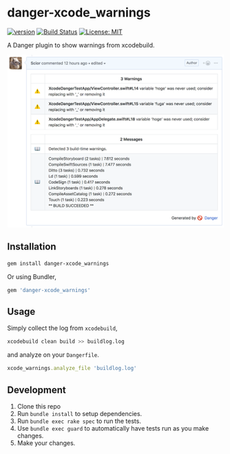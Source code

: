 # danger-xcode_warnings

[![version](https://img.shields.io/badge/version-0.1.2-blue.svg)](https://github.com/Scior/danger-xcode_warnings)
[![Build Status](https://travis-ci.org/Scior/danger-xcode_warnings.svg?branch=master)](https://travis-ci.org/Scior/danger-xcode_warnings)
[![License: MIT](https://img.shields.io/badge/License-MIT-yellow.svg)](https://opensource.org/licenses/MIT)

A Danger plugin to show warnings from xcodebuild.

![Sample](doc/sample.png)

## Installation

```sh
gem install danger-xcode_warnings
```

Or using Bundler,

```ruby
gem 'danger-xcode_warnings'
```

## Usage

Simply collect the log from `xcodebuild`,

```sh
xcodebuild clean build >> buildlog.log
```

and analyze on your `Dangerfile`.

```ruby
xcode_warnings.analyze_file 'buildlog.log'
```

## Development

1. Clone this repo
2. Run `bundle install` to setup dependencies.
3. Run `bundle exec rake spec` to run the tests.
4. Use `bundle exec guard` to automatically have tests run as you make changes.
5. Make your changes.

